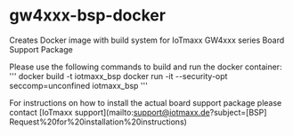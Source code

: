 # gw4xxx-bsp-docker
Creates Docker image with build system for IoTmaxx GW4xxx series Board Support Package 

Please use the following commands to build and run the docker container:
'''
docker build -t iotmaxx_bsp
docker run -it --security-opt seccomp=unconfined iotmaxx_bsp
'''

For instructions on how to install the actual board support package please contact 
[IoTmaxx support](mailto:support@iotmaxx.de?subject=[BSP] Request%20for%20installation%20instructions)

